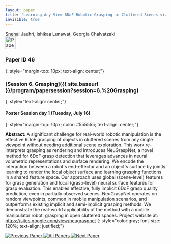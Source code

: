 ```yaml
---
layout: paper
title: "Learning Any-View 6DoF Robotic Grasping in Cluttered Scenes via Neural Surface Rendering"
invisible: true
---
```

<div class="paper-authors">
<div class="paper-author-box">
    <div class="paper-author-name">Snehal Jauhri, Ishikaa Lunawat, Georgia Chalvatzaki</div>
    <div class="paper-author-uni"></div>
</div>

</div><div class="paper-pdf">
                <div> <a href="https://enriquecoronadozu.github.io/rssproceedings2024/rss20/p046.pdf"><img src="{{ site.baseurl }}/images/paper_link.png" alt="Paper Website" width = "33"  height = "40"/></a> </div>
                </div>

### Paper ID 46
{: style="margin-top: 10px; text-align: center;"}

### [Session 6. Grasping]({{ site.baseurl }}/program/papersession?session=6.%20Grasping)
{: style="text-align: center;"}

#### Poster Session day 1 (Tuesday, July 16)
{: style="margin-top: 10px; color: #555555; text-align: center;"}

<b style="color: black;">Abstract: </b>A significant challenge for real-world robotic manipulation is the effective 6DoF grasping of objects in cluttered scenes from any single viewpoint without needing additional scene exploration. This work re-interprets grasping as rendering and introduces NeuGraspNet, a novel method for 6DoF grasp detection that leverages advances in neural volumetric representations and surface rendering. We encode the interaction between a robot's end-effector and an object's surface by jointly learning to render the local object surface and learning grasping functions in a shared feature space. Our approach uses global (scene-level) features for grasp generation and local (grasp-level) neural surface features for grasp evaluation. This enables effective, fully implicit 6DoF grasp quality prediction, even in partially observed scenes. NeuGraspNet operates on random viewpoints, common in mobile manipulation scenarios, and outperforms existing implicit and semi-implicit grasping methods. We demonstrate the real-world applicability of the method with a mobile manipulator robot, grasping in open cluttered spaces. Project website at: https://sites.google.com/view/neugraspnet
{: style="color:gray; font-size: 120%; text-align: justified;"}


<div class="paper-menu">
<a href="{{ site.baseurl }}/program/papers/045/"> <img src="{{ site.baseurl }}/images/previous_paper_icon.png" alt="Previous Paper" title="Previous Paper"/> </a>
<a href="{{ site.baseurl }}/program/papers"><img src="{{ site.baseurl }}/images/overview_icon.png" alt="All Papers" title="All Papers"/> </a>
<a href="{{ site.baseurl }}/program/papers/047/"> <img src="{{ site.baseurl }}/images/next_paper_icon.png" alt="Next Paper" title="Next Paper"/> </a>

</div>
